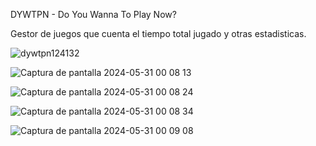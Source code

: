 DYWTPN - Do You Wanna To Play Now?

Gestor de juegos que cuenta el tiempo total jugado y otras estadisticas.

![dywtpn124132](https://github.com/MauroMasciar/DYWTPN/assets/1477277/47bd3654-82fd-47b8-87a6-b70a25c06f5a)

![Captura de pantalla 2024-05-31 00 08 13](https://github.com/MauroMasciar/DYWTPN/assets/1477277/2ca80c77-3466-4c70-800b-4e03174f4ed4)

![Captura de pantalla 2024-05-31 00 08 24](https://github.com/MauroMasciar/DYWTPN/assets/1477277/d4c77e5c-bb2c-4efd-a38c-a0aaeebecc3b)

![Captura de pantalla 2024-05-31 00 08 34](https://github.com/MauroMasciar/DYWTPN/assets/1477277/7b5f2ce4-ad27-4981-a7e2-ec4433d4f884)

![Captura de pantalla 2024-05-31 00 09 08](https://github.com/MauroMasciar/DYWTPN/assets/1477277/59d23c2b-dfe4-4d2d-875d-a5e22509e9e6)
